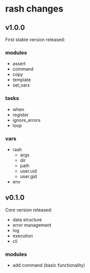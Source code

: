 # rash changes

## v1.0.0

First stable version released:

### modules

* assert
* command
* copy
* template
* set_vars

### tasks

* when
* register
* ignore_errors
* loop

### vars

* rash
  * args
  * dir
  * path
  * user.uid
  * user.gid
* env

## v0.1.0

Core version released:

* data structure
* error management
* log
* execution
* cli

### modules

* add command (basic functionality)
